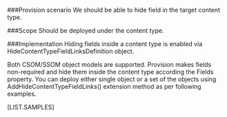 <properties
	  pageTitle="HideContentTypeFieldLinksDefinition"
    pageName="HideContentTypeFieldLinksDefinition"
    parentPageId="47941"
/>

###Provision scenario
We should be able to hide field in the target content type.

###Scope
Should be deployed under the content type.

###Implementation
Hiding fields inside a content type is enabled via HideContentTypeFieldLinksDefinition object.

Both CSOM/SSOM object models are supported. 
Provision makes fields non-required and hide them inside the content type according the Fields property. 
You can deploy either single object or a set of the objects using AddHideContentTypeFieldLinks() extension method as per following examples.

[LIST.SAMPLES]